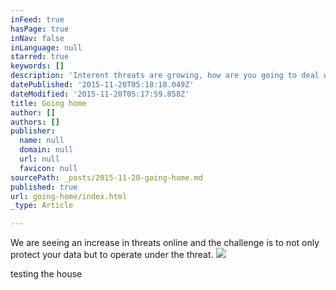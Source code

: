 ```yaml
---
inFeed: true
hasPage: true
inNav: false
inLanguage: null
starred: true
keywords: []
description: 'Interent threats are growing, how are you going to deal with it?'
datePublished: '2015-11-20T05:18:18.049Z'
dateModified: '2015-11-20T05:17:59.858Z'
title: Going home
author: []
authors: []
publisher:
  name: null
  domain: null
  url: null
  favicon: null
sourcePath: _posts/2015-11-20-going-home.md
published: true
url: going-home/index.html
_type: Article

---
```

We are seeing an increase in threats online and the challenge is to not only protect your data but to operate under the threat.
![](https://the-grid-user-content.s3-us-west-2.amazonaws.com/770c9700-f4ee-4aa8-a06a-0fc5b9d475d5.png)

testing the house